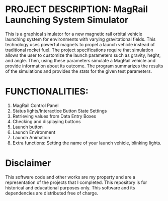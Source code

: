 # PROJECT DESCRIPTION: MagRail Launching System Simulator
This is a graphical simulator for a new magnetic rail orbital vehicle launching system for environments with varying gravitational fields. This technology uses powerful magnets to propel a launch vehicle instead of traditional rocket fuel. The project specifications require that simulation allows the user to customize the launch parameters such as gravity, heght, and angle. Then, using these parameters simulate a MagRail vehicle and provide information about its outcome. The program summarizes the results of the simulations and provides the stats for the given test parameters.
# FUNCTIONALITIES:
1. MagRail Control Panel
2. Status lights/Interactice Button State Settings
3. Retrieving values from Data Entry Boxes
4. Checking and displaying buttons
5. Launch button
6. Launch Environment
7. Launch Animation
8. Extra functions: Setting the name of your launch vehicle, blinking lights.

# Disclaimer

This software code and other works are my property and are a representation of the projects that I completed. This repository is for historical and educational purposes only. This software and its dependencies are distributed free of charge.
